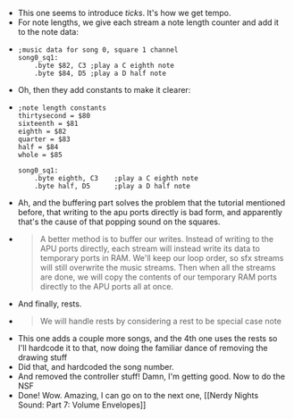 - This one seems to introduce *ticks*. It's how we get tempo.
- For note lengths, we give each stream a note length counter and add it to the note data:
- ```z80
  ;music data for song 0, square 1 channel
  song0_sq1:
      .byte $82, C3 ;play a C eighth note
      .byte $84, D5 ;play a D half note
  ```
- Oh, then they add constants to make it clearer:
- ```z80
  ;note length constants
  thirtysecond = $80
  sixteenth = $81
  eighth = $82
  quarter = $83
  half = $84
  whole = $85
  
  song0_sq1:
      .byte eighth, C3    ;play a C eighth note
      .byte half, D5      ;play a D half note
  ```
- Ah, and the buffering part solves the problem that the tutorial mentioned before, that writing to the apu ports directly is bad form, and apparently that's the cause of that popping sound on the squares.
- > A better method is to buffer our writes.  Instead of writing to the APU ports directly, each stream will instead write its data to temporary ports in RAM.  We'll keep our loop order, so sfx streams will still overwrite the music streams.  Then when all the streams are done, we will copy the contents of our temporary RAM ports directly to the APU ports all at once.
- And finally, rests.
- > We will handle rests by considering a rest to be special case note
- This one adds a couple more songs, and the 4th one uses the rests so I'll hardcode it to that, now doing the familiar dance of removing the drawing stuff
- Did that, and hardcoded the song number.
- And removed the controller stuff! Damn, I'm getting good. Now to do the NSF
- Done! Wow. Amazing, I can go on to the next one, [[Nerdy Nights Sound: Part 7: Volume Envelopes]]